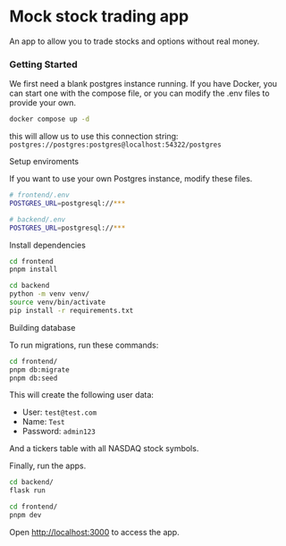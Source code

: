 # Mock stock trading app

An app to allow you to trade stocks and options without real money.


### Getting Started

We first need a blank postgres instance running. If you have Docker, you can start one with the compose file, or you can modify the .env files to provide your own.

```bash
docker compose up -d 
```
this will allow us to use this connection string: `postgres://postgres:postgres@localhost:54322/postgres`


Setup enviroments

If you want to use your own Postgres instance, modify these files.

```bash
# frontend/.env
POSTGRES_URL=postgresql://***
```

```bash
# backend/.env
POSTGRES_URL=postgresql://***
```

Install dependencies

```bash
cd frontend
pnpm install
```
```bash
cd backend
python -m venv venv/
source venv/bin/activate
pip install -r requirements.txt
```

Building database

To run migrations, run these commands:

```bash
cd frontend/
pnpm db:migrate
pnpm db:seed
```

This will create the following user data:

- User: `test@test.com`
- Name: `Test`
- Password: `admin123`

And a tickers table with all NASDAQ stock symbols.


Finally, run the apps.

```bash
cd backend/
flask run
```
```bash
cd frontend/
pnpm dev
```

Open [http://localhost:3000](http://localhost:3000) to access the app.

